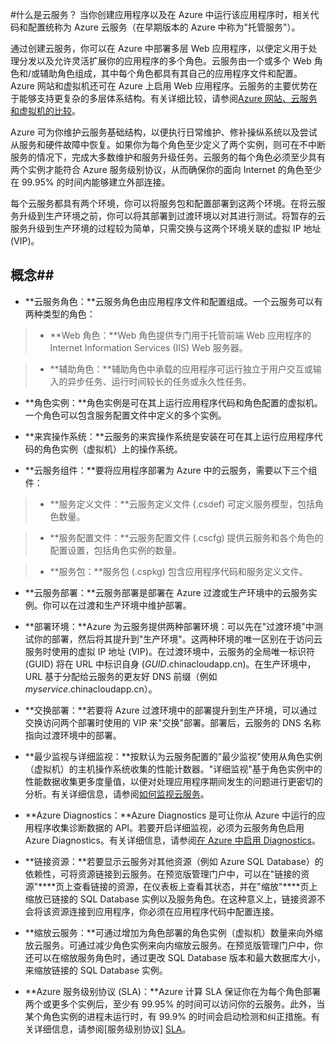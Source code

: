 <properties linkid="manage-services-what-is-a-cloud-service" urlDisplayName="What is a Cloud Service" pageTitle="什么是云服务 - Azure 服务管理" metaKeywords="Azure cloud services intro, cloud services overview, cloud services basics" description="介绍 Azure 中的云服务。" metaCanonical="" services="cloud-services" documentationCenter="" title="What is a cloud service?" authors="ryanwi" solutions="" manager="" editor="" />
<tags ms.service="cloud-services"
    ms.date="03/02/2015"
    wacn.date="04/11/2015"
    />




#什么是云服务？
当你创建应用程序以及在 Azure 中运行该应用程序时，相关代码和配置统称为 Azure 云服务（在早期版本的 Azure 中称为"托管服务"）。

通过创建云服务，你可以在 Azure 中部署多层 Web 应用程序，以便定义用于处理分发以及允许灵活扩展你的应用程序的多个角色。云服务由一个或多个 Web 角色和/或辅助角色组成，其中每个角色都具有其自己的应用程序文件和配置。Azure 网站和虚拟机还可在 Azure 上启用 Web 应用程序。云服务的主要优势在于能够支持更复杂的多层体系结构。有关详细比较，请参阅[Azure 网站、云服务和虚拟机的比较][Comparison]。

Azure 可为你维护云服务基础结构，以便执行日常维护、修补操纵系统以及尝试从服务和硬件故障中恢复。如果你为每个角色至少定义了两个实例，则可在不中断服务的情况下，完成大多数维护和服务升级任务。云服务的每个角色必须至少具有两个实例才能符合 Azure 服务级别协议，从而确保你的面向 Internet 的角色至少在 99.95% 的时间内能够建立外部连接。 

每个云服务都具有两个环境，你可以将服务包和配置部署到这两个环境。在将云服务升级到生产环境之前，你可以将其部署到过渡环境以对其进行测试。将暂存的云服务升级到生产环境的过程较为简单，只需交换与这两个环境关联的虚拟 IP 地址 (VIP)。 


## 概念##


- **云服务角色：**云服务角色由应用程序文件和配置组成。一个云服务可以有两种类型的角色：
 
>- **Web 角色：**Web 角色提供专门用于托管前端 Web 应用程序的 Internet Information Services (IIS) Web 服务器。

>- **辅助角色：**辅助角色中承载的应用程序可运行独立于用户交互或输入的异步任务、运行时间较长的任务或永久性任务。

- **角色实例：**角色实例是可在其上运行应用程序代码和角色配置的虚拟机。一个角色可以包含服务配置文件中定义的多个实例。

- **来宾操作系统：**云服务的来宾操作系统是安装在可在其上运行应用程序代码的角色实例（虚拟机）上的操作系统。

- **云服务组件：**要将应用程序部署为 Azure 中的云服务，需要以下三个组件：

>- **服务定义文件：**云服务定义文件 (.csdef) 可定义服务模型，包括角色数量。

>- **服务配置文件：**云服务配置文件 (.cscfg) 提供云服务和各个角色的配置设置，包括角色实例的数量。

>- **服务包：**服务包 (.cspkg) 包含应用程序代码和服务定义文件。

- **云服务部署：**云服务部署是部署在 Azure 过渡或生产环境中的云服务实例。你可以在过渡和生产环境中维护部署。

- **部署环境：**Azure 为云服务提供两种部署环境：可以先在"过渡环境"中测试你的部署，然后将其提升到"生产环境"。这两种环境的唯一区别在于访问云服务时使用的虚拟 IP 地址 (VIP)。在过渡环境中，云服务的全局唯一标识符 (GUID) 将在 URL 中标识自身 (*GUID*.chinacloudapp.cn)。在生产环境中，URL 基于分配给云服务的更友好 DNS 前缀（例如 *myservice*.chinacloudapp.cn）。

- **交换部署：**若要将 Azure 过渡环境中的部署提升到生产环境，可以通过交换访问两个部署时使用的 VIP 来"交换"部署。部署后，云服务的 DNS 名称指向过渡环境中的部署。

- **最少监视与详细监视：**按默认为云服务配置的"最少监视"使用从角色实例（虚拟机）的主机操作系统收集的性能计数器。"详细监视"基于角色实例中的性能数据收集更多度量值，以便对处理应用程序期间发生的问题进行更密切的分析。有关详细信息，请参阅[如何监视云服务][HTMonitorCloudServices]。

- **Azure Diagnostics：**Azure Diagnostics 是可让你从 Azure 中运行的应用程序收集诊断数据的 API。若要开启详细监视，必须为云服务角色启用 Azure Diagnostics。有关详细信息，请参阅[在 Azure 中启用 Diagnostics][CloudServicesDiagnostics]。

- **链接资源：**若要显示云服务对其他资源（例如 Azure SQL Database）的依赖性，可将资源链接到云服务。在预览版管理门户中，可以在"链接的资源"****页上查看链接的资源，在仪表板上查看其状态，并在"缩放"****页上缩放已链接的 SQL Database 实例以及服务角色。在这种意义上，链接资源不会将该资源连接到应用程序，你必须在应用程序代码中配置连接。

- **缩放云服务：**可通过增加为角色部署的角色实例（虚拟机）数量来向外缩放云服务。可通过减少角色实例来向内缩放云服务。在预览版管理门户中，你还可以在缩放服务角色时，通过更改 SQL Database 版本和最大数据库大小，来缩放链接的 SQL Database 实例。

- **Azure 服务级别协议 (SLA)：**Azure 计算 SLA 保证你在为每个角色部署两个或更多个实例后，至少有 99.95% 的时间可以访问你的云服务。此外，当某个角色实例的进程未运行时，有 99.9% 的时间会启动检测和纠正措施。有关详细信息，请参阅[服务级别协议] [SLA]。

[HTMonitorCloudServices]:/zh-cn/documentation/articles/cloud-services-how-to-monitor/
[SLA]: /support/legal/sla/
[CloudServicesDiagnostics]: /zh-cn/documentation/articles/cloud-services-dotnet-diagnostics/
[Comparison]: /zh-cn/documentation/articles/choose-web-site-cloud-service-vm/
<!--HONumber=39-->
